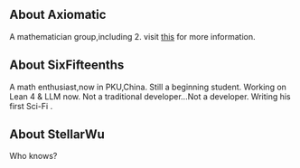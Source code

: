 ## About Axiomatic
A mathematician group,including 2.
visit [this](https://infplus.me) for more information.

## About SixFifteenths
A math enthusiast,now in PKU,China.
Still a beginning student.
Working on Lean 4 & LLM now.
Not a traditional developer...Not a developer.
Writing his first Sci-Fi <Faust Book>.

## About StellarWu
Who knows?
